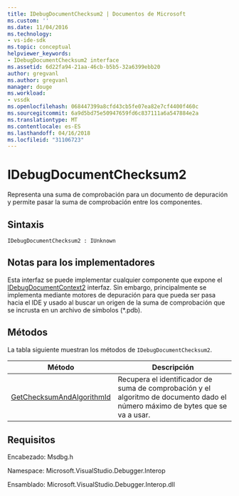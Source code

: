 ```yaml
---
title: IDebugDocumentChecksum2 | Documentos de Microsoft
ms.custom: ''
ms.date: 11/04/2016
ms.technology:
- vs-ide-sdk
ms.topic: conceptual
helpviewer_keywords:
- IDebugDocumentChecksum2 interface
ms.assetid: 6d22fa94-21aa-46cb-b5b5-32a6399ebb20
author: gregvanl
ms.author: gregvanl
manager: douge
ms.workload:
- vssdk
ms.openlocfilehash: 068447399a8cfd43cb5fe07ea82e7cf4400f460c
ms.sourcegitcommit: 6a9d5bd75e50947659fd6c837111a6a547884e2a
ms.translationtype: MT
ms.contentlocale: es-ES
ms.lasthandoff: 04/16/2018
ms.locfileid: "31106723"
---
```

# <a name="idebugdocumentchecksum2"></a>IDebugDocumentChecksum2
Representa una suma de comprobación para un documento de depuración y permite pasar la suma de comprobación entre los componentes.  
  
## <a name="syntax"></a>Sintaxis  
  
```  
IDebugDocumentChecksum2 : IUnknown  
```  
  
## <a name="notes-for-implementers"></a>Notas para los implementadores  
 Esta interfaz se puede implementar cualquier componente que expone el [IDebugDocumentContext2](../../../extensibility/debugger/reference/idebugdocumentcontext2.md) interfaz. Sin embargo, principalmente se implementa mediante motores de depuración para que pueda ser pasa hacia el IDE y usado al buscar un origen de la suma de comprobación que se incrusta en un archivo de símbolos (*.pdb).  
  
## <a name="methods"></a>Métodos  
 La tabla siguiente muestran los métodos de `IDebugDocumentChecksum2`.  
  
|Método|Descripción|  
|------------|-----------------|  
|[GetChecksumAndAlgorithmId](../../../extensibility/debugger/reference/idebugdocumentchecksum2-getchecksumandalgorithmid.md)|Recupera el identificador de suma de comprobación y el algoritmo de documento dado el número máximo de bytes que se va a usar.|  
  
## <a name="requirements"></a>Requisitos  
 Encabezado: Msdbg.h  
  
 Namespace: Microsoft.VisualStudio.Debugger.Interop  
  
 Ensamblado: Microsoft.VisualStudio.Debugger.Interop.dll